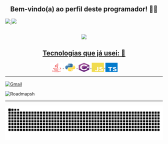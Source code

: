 <div align="center">

## Bem-vindo(a) ao perfil deste programador! 🧑‍💻

</div>

 <div>
  
   <!--Status do Usuário-->
  
   <a href="https://github.com/sal0minh0">
 <img height="192em" src="https://github-readme-stats.vercel.app/api/top-langs/?username=sal0minh0&theme=chartreuse-dark&show_icons=true&hide_border=false&layout=compact"/>
  
   <img height="192em" src="https://github-readme-streak-stats.herokuapp.com/?user=sal0minh0&theme=chartreuse-dark&hide_border=false"/>
   
</div>

 <p align="center">   
 <br>
 <img alingn="center" src="https://komarev.com/ghpvc/?username=sal0minh0&color=7F00FF&style=flat-square&abbreviated=true&label=Contador+de+Visitas"/>
 
<!-- Resetar contador: https://yhype.me/ghpvc -->

 </p>



 <!-- Linguagens-->


<div align="center">

## Tecnologias que já usei: 🚀

</div>

<div align="center" style="display: inline_block">
 
   <!-- Imagens das Linguagens -->

  <img align="center" alt="Java" height="30" width="40" src="https://raw.githubusercontent.com/devicons/devicon/master/icons/java/java-plain.svg">

  <img align="center" alt="Python" height="30" width="40" src="https://raw.githubusercontent.com/devicons/devicon/refs/heads/master/icons/python/python-original.svg">

  <img align="center" alt="C#" height="30" width="40" src="https://raw.githubusercontent.com/devicons/devicon/master/icons/csharp/csharp-original.svg">
   
  <img align="center" alt="Js" height="30" width="40" src="https://raw.githubusercontent.com/devicons/devicon/master/icons/javascript/javascript-plain.svg">

  <img align="center" alt="Ts" height="30" width="40" src="https://raw.githubusercontent.com/devicons/devicon/refs/heads/master/icons/typescript/typescript-original.svg">
  
</div>

---



 <p align="center">

 <!-- Imagens dos Shields -->
 
  
   <a href="mailto:salomaomoraes.cassiano@gmail.com"><img align="center" alt="Gmail" src="https://img.shields.io/badge/Gmail-EA4335?style=flat&logo=gmail&logoColor=white" target="_blank">
  </a>

   <a href="https://roadmap.sh/u/salominho"><img align="left" alt="Roadmapsh" src="https://img.shields.io/badge/Roadmap-000000?style=flat&logo=roadmap.sh&logoColor=white" target="_blank">
   
  </a>
 </p> 
 
 <br>
 
---

<div align="center">

 <picture>
  <source media="(prefers-color-scheme: dark)" srcset="https://raw.githubusercontent.com/sal0minh0/sal0minh0/output/github-contribution-grid-snake-dark.svg">
  <source media="(prefers-color-scheme: light)" srcset="https://raw.githubusercontent.com/sal0minh0/sal0minh0/output/github-contribution-grid-snake.svg">
  <img alt="github contribution grid snake animation" src="https://raw.githubusercontent.com/sal0minh0/sal0minh0/output/github-contribution-grid-snake.svg">
</picture>

</div>
 


